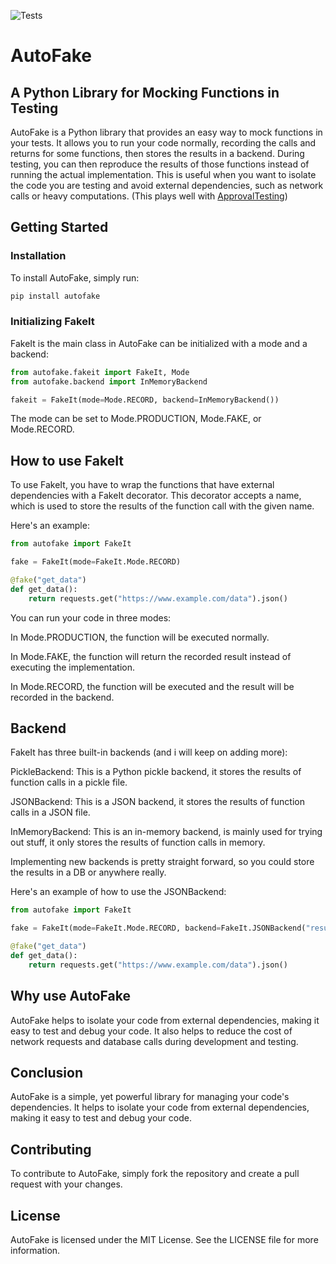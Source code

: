 ![Tests](https://github.com/agusdmb/autofake/actions/workflows/tests.yml/badge.svg)

# AutoFake

## A Python Library for Mocking Functions in Testing

AutoFake is a Python library that provides an easy way to mock functions in
your tests. It allows you to run your code normally, recording the calls and
returns for some functions, then stores the results in a backend. During
testing, you can then reproduce the results of those functions instead of
running the actual implementation. This is useful when you want to isolate the
code you are testing and avoid external dependencies, such as network calls or
heavy computations. (This plays well with
[ApprovalTesting](https://approvaltests.com/))

## Getting Started

### Installation

To install AutoFake, simply run:

```bash
pip install autofake
```

### Initializing FakeIt

FakeIt is the main class in AutoFake can be initialized with a mode and a
backend:

```python
from autofake.fakeit import FakeIt, Mode
from autofake.backend import InMemoryBackend

fakeit = FakeIt(mode=Mode.RECORD, backend=InMemoryBackend())
```

The mode can be set to Mode.PRODUCTION, Mode.FAKE, or Mode.RECORD.

## How to use FakeIt

To use FakeIt, you have to wrap the functions that have external dependencies
with a FakeIt decorator. This decorator accepts a name, which is used to store
the results of the function call with the given name.

Here's an example:

```python
from autofake import FakeIt

fake = FakeIt(mode=FakeIt.Mode.RECORD)

@fake("get_data")
def get_data():
    return requests.get("https://www.example.com/data").json()
```

You can run your code in three modes:

In Mode.PRODUCTION, the function will be executed normally.

In Mode.FAKE, the function will return the recorded result instead of executing the implementation.

In Mode.RECORD, the function will be executed and the result will be recorded in the backend.

## Backend

FakeIt has three built-in backends (and i will keep on adding more):

PickleBackend: This is a Python pickle backend, it stores the results of
function calls in a pickle file.

JSONBackend: This is a JSON backend, it stores the results of function calls in
a JSON file.

InMemoryBackend: This is an in-memory backend, is mainly used for trying out
stuff, it only stores the results of function calls in memory.

Implementing new backends is pretty straight forward, so you could store the
results in a DB or anywhere really.

Here's an example of how to use the JSONBackend:

```python
from autofake import FakeIt

fake = FakeIt(mode=FakeIt.Mode.RECORD, backend=FakeIt.JSONBackend("results.json"))

@fake("get_data")
def get_data():
    return requests.get("https://www.example.com/data").json()
```

## Why use AutoFake

AutoFake helps to isolate your code from external dependencies, making it easy
to test and debug your code. It also helps to reduce the cost of network
requests and database calls during development and testing.

## Conclusion

AutoFake is a simple, yet powerful library for managing your code's
dependencies. It helps to isolate your code from external dependencies, making
it easy to test and debug your code.

## Contributing

To contribute to AutoFake, simply fork the repository and create a pull request
with your changes.

## License

AutoFake is licensed under the MIT License. See the LICENSE file for more
information.

